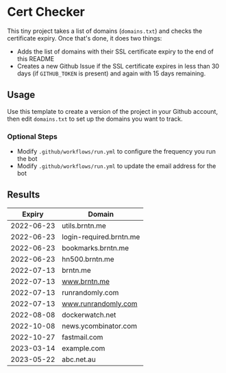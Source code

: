 # Cert Checker

This tiny project takes a list of domains (`domains.txt`) and checks the certificate expiry. Once that's done, it does two things:

- Adds the list of domains with their SSL certificate expiry to the end of this README
- Creates a new Github Issue if the SSL certificate expires in less than 30 days (if `GITHUB_TOKEN` is present) and again with 15 days remaining.


## Usage

Use this template to create a version of the project in your Github account, then edit `domains.txt` to set up the domains you want to track.


### Optional Steps

- Modify `.github/workflows/run.yml` to configure the frequency you run the bot
- Modify `.github/workflows/run.yml` to update the email address for the bot

## Results

| Expiry    | Domain   |
|-----------|----------|
| 2022-06-23 | utils.brntn.me |
| 2022-06-23 | login-required.brntn.me |
| 2022-06-23 | bookmarks.brntn.me |
| 2022-06-23 | hn500.brntn.me |
| 2022-07-13 | brntn.me |
| 2022-07-13 | www.brntn.me |
| 2022-07-13 | runrandomly.com |
| 2022-07-13 | www.runrandomly.com |
| 2022-08-08 | dockerwatch.net |
| 2022-10-08 | news.ycombinator.com |
| 2022-10-27 | fastmail.com |
| 2023-03-14 | example.com |
| 2023-05-22 | abc.net.au |
